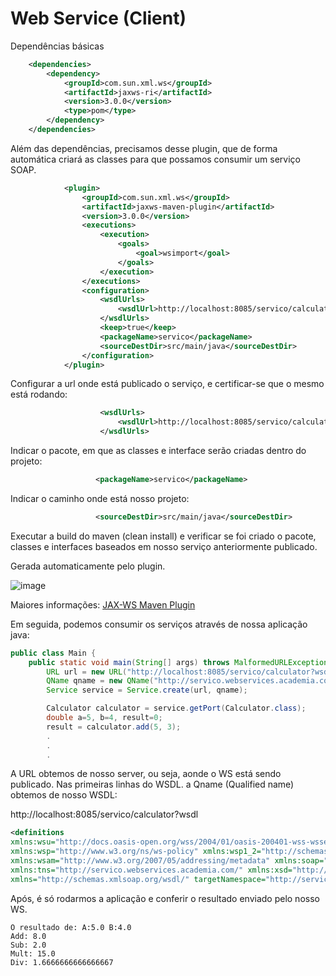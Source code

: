 # Web Service (Client)
Dependências básicas

``` xml
    <dependencies>
        <dependency>
            <groupId>com.sun.xml.ws</groupId>
            <artifactId>jaxws-ri</artifactId>
            <version>3.0.0</version>
            <type>pom</type>
        </dependency>
    </dependencies>

```
Além das dependências, precisamos desse plugin, que de forma automática criará as classes para que possamos consumir um serviço SOAP.

``` xml
            <plugin>
                <groupId>com.sun.xml.ws</groupId>
                <artifactId>jaxws-maven-plugin</artifactId>
                <version>3.0.0</version>
                <executions>
                    <execution>
                        <goals>
                            <goal>wsimport</goal>
                        </goals>
                    </execution>
                </executions>
                <configuration>
                    <wsdlUrls>
                        <wsdlUrl>http://localhost:8085/servico/calculator?wsdl</wsdlUrl>
                    </wsdlUrls>
                    <keep>true</keep>
                    <packageName>servico</packageName>
                    <sourceDestDir>src/main/java</sourceDestDir>
                </configuration>
            </plugin>
 ```

Configurar a url onde está publicado o serviço, e certificar-se que o mesmo está rodando:
``` xml
                    <wsdlUrls>
                        <wsdlUrl>http://localhost:8085/servico/calculator?wsdl</wsdlUrl>
                    </wsdlUrls>
```

Indicar o pacote, em que as classes e interface serão criadas dentro do projeto:
``` xml
                   <packageName>servico</packageName>
```

Indicar o caminho onde está nosso projeto:
``` xml
                   <sourceDestDir>src/main/java</sourceDestDir>
```
Executar a build do maven (clean install) e verificar se foi criado o pacote, classes e interfaces baseados em nosso serviço anteriormente publicado.

Gerada automaticamente pelo plugin.

![image](https://github.com/lschlestein/WSCalculatorClient/assets/103784532/c2a384e6-d5db-4c5f-8bbc-c0df253af6c9)

Maiores informações:
[JAX-WS Maven Plugin](https://www.mojohaus.org/jaxws-maven-plugin/wsimport-mojo.html)


Em seguida, podemos consumir os serviços através de nossa aplicação java:

``` java
public class Main {
    public static void main(String[] args) throws MalformedURLException {
        URL url = new URL("http://localhost:8085/servico/calculator?wsdl");
        QName qname = new QName("http://servico.webservices.academia.com/", "CalculatorImplService");
        Service service = Service.create(url, qname);

        Calculator calculator = service.getPort(Calculator.class);
        double a=5, b=4, result=0;
        result = calculator.add(5, 3);
        .
        .
        .
```

A URL obtemos de nosso server, ou seja, aonde o WS está sendo publicado. Nas primeiras linhas do WSDL.
a Qname (Qualified name) obtemos de nosso WSDL:

http://localhost:8085/servico/calculator?wsdl
``` xml
<definitions
xmlns:wsu="http://docs.oasis-open.org/wss/2004/01/oasis-200401-wss-wssecurity-utility-1.0.xsd"
xmlns:wsp="http://www.w3.org/ns/ws-policy" xmlns:wsp1_2="http://schemas.xmlsoap.org/ws/2004/09/policy"
xmlns:wsam="http://www.w3.org/2007/05/addressing/metadata" xmlns:soap="http://schemas.xmlsoap.org/wsdl/soap/"
xmlns:tns="http://servico.webservices.academia.com/" xmlns:xsd="http://www.w3.org/2001/XMLSchema"
xmlns="http://schemas.xmlsoap.org/wsdl/" targetNamespace="http://servico.webservices.academia.com/" name="CalculatorImplService">
```

Após, é só rodarmos a aplicação e conferir o resultado enviado pelo nosso WS.

``` shell
O resultado de: A:5.0 B:4.0
Add: 8.0
Sub: 2.0
Mult: 15.0
Div: 1.6666666666666667
```




